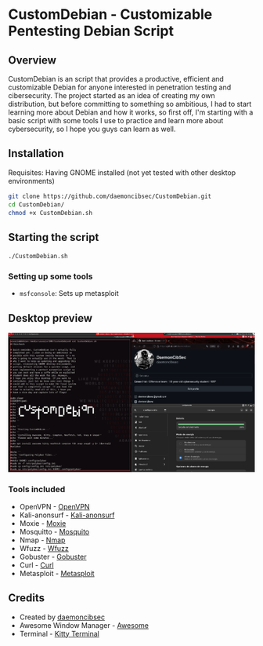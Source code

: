 # CustomDebian - Customizable Pentesting Debian Script

## Overview

CustomDebian is an script that provides a productive, efficient and customizable Debian for anyone interested in penetration testing and cibersecurity. The project started as an idea of creating my own distribution, but before committing to something so ambitious, I had to start learning more about Debian and how it works, so first off, I'm starting with a basic script with some tools I use to practice and learn more about cybersecurity, so I hope you guys can learn as well.

## Installation

Requisites: Having GNOME installed (not yet tested with other desktop environments)

```bash
git clone https://github.com/daemoncibsec/CustomDebian.git
cd CustomDebian/
chmod +x CustomDebian.sh
```

## Starting the script

```bash
./CustomDebian.sh
```

### Setting up some tools

- `msfconsole`: Sets up metasploit

## Desktop preview

![CustomDebian](desktop.png)

### Tools included

- OpenVPN - [OpenVPN](https://openvpn.net/client/)
- Kali-anonsurf - [Kali-anonsurf](https://github.com/Und3rf10w/kali-anonsurf)
- Moxie - [Moxie](https://github.com/aravind0x7/Moxie/tree/main)
- Mosquitto - [Mosquito](https://mosquitto.org/)
- Nmap - [Nmap](https://nmap.org/)
- Wfuzz - [Wfuzz](https://github.com/xmendez/wfuzz)
- Gobuster - [Gobuster](https://github.com/OJ/gobuster)
- Curl - [Curl](https://curl.se/docs/manpage.html)
- Metasploit - [Metasploit](https://www.metasploit.com/)

## Credits

- Created by [daemoncibsec](https://https://www.instagram.com/daemoncibsec/)
- Awesome Window Manager - [Awesome](https://awesomewm.org/)
- Terminal - [Kitty Terminal](https://sw.kovidgoyal.net/kitty/)
